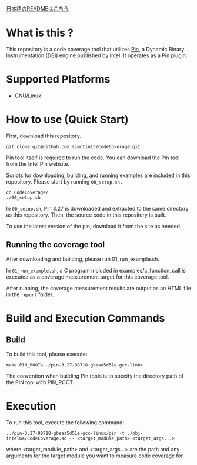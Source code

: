[日本語のREADMEはこちら](https://github.com/simotin13/CodeCoverage/blob/main/README-ja.md)

# What is this ?
This repository is a code coverage tool that utilizes [Pin](https://www.intel.com/content/www/us/en/developer/articles/tool/pin-a-dynamic-binary-instrumentation-tool.html), a Dynamic Binary Instrumentation (DBI) engine published by Intel. It operates as a Pin plugin.

# Supported Platforms
- GNU/Linux

# How to use (Quick Start)
First, download this repository.
```
git clone git@github.com:simotin13/CodeCoverage.git
```

Pin tool itself is required to run the code.
You can download the Pin tool from the Intel Pin website.

Scripts for downloading, building, and running examples are included in this repository.
Please start by running `00_setup.sh.`

```
cd CodeCoverage/
./00_setup.sh
```

In `00_setup.sh`, Pin 3.27 is downloaded and extracted to the same directory as this repository. Then, the source code in this repository is built.

To use the latest version of the pin, download it from the site as needed.

## Running the coverage tool
After downloading and building, please run 01_run_example.sh.

In `01_run_example.sh`, a C program included in examples/c_function_call is executed as a coverage measurement target for this coverage tool.

After running, the coverage measurement results are output as an HTML file in the `report` folder.


# Build and Execution Commands
## Build
To build this tool, please execute:

```
make PIN_ROOT=../pin-3.27-98718-gbeaa5d51e-gcc-linux
```

The convention when building Pin tools is to specify the directory path of the PIN tool with PIN_ROOT.

# Execution
To run this tool, execute the following command:

```
../pin-3.27-98718-gbeaa5d51e-gcc-linux/pin -t ./obj-intel64/CodeCoverage.so -- <target_module_path> <target_args...>
```

where <target_module_path> and <target_args...> are the path and any arguments for the target module you want to measure code coverage for.

